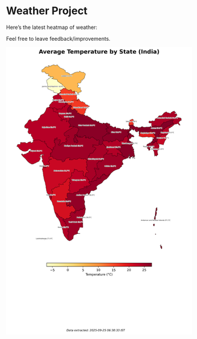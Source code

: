 # Weather Project

Here’s the latest heatmap of weather:

Feel free to leave feedback/improvements.

![India Heatmap](docs/assets/india_heatmap.png?v=D49433)
